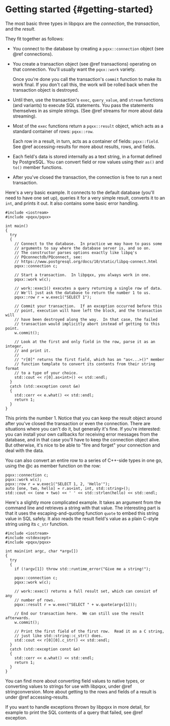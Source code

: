 Getting started                              {#getting-started}
===============

The most basic three types in libpqxx are the _connection_, the _transaction_,
and the _result_.

They fit together as follows:
* You connect to the database by creating a `pqxx::connection` object (see
  @ref connections).

* You create a transaction object (see @ref transactions) operating on that
  connection.  You'll usually want the `pqxx::work` variety.

  Once you're done you call the transaction's `commit` function to make its
  work final.  If you don't call this, the work will be rolled back when the
  transaction object is destroyed.

* Until then, use the transaction's `exec`, `query_value`, and `stream`
  functions (and variants) to execute SQL statements.  You pass the statements
  themselves in as simple strings.  (See @ref streams for more about data
  streaming).

* Most of the `exec` functions return a `pqxx::result` object, which acts
  as a standard container of rows: `pqxx::row`.

  Each row in a result, in turn, acts as a container of fields: `pqxx::field`.
  See @ref accessing-results for more about results, rows, and fields.

* Each field's data is stored internally as a text string, in a format defined
  by PostgreSQL.  You can convert field or row values using their `as()` and
  `to()` member functions.

* After you've closed the transaction, the connection is free to run a next
  transaction.

Here's a very basic example.  It connects to the default database (you'll
need to have one set up), queries it for a very simple result, converts it to
an `int`, and prints it out.  It also contains some basic error handling.

    #include <iostream>
    #include <pqxx/pqxx>

    int main()
    {
      try
      {
        // Connect to the database.  In practice we may have to pass some
        // arguments to say where the database server is, and so on.
        // The constructor parses options exactly like libpq's
        // PQconnectdb/PQconnect, see:
        // https://www.postgresql.org/docs/10/static/libpq-connect.html
        pqxx::connection c;

        // Start a transaction.  In libpqxx, you always work in one.
        pqxx::work w(c);

        // work::exec1() executes a query returning a single row of data.
        // We'll just ask the database to return the number 1 to us.
        pqxx::row r = w.exec1("SELECT 1");

        // Commit your transaction.  If an exception occurred before this
        // point, execution will have left the block, and the transaction will
        // have been destroyed along the way.  In that case, the failed
        // transaction would implicitly abort instead of getting to this point.
        w.commit();

        // Look at the first and only field in the row, parse it as an integer,
        // and print it.
        //
        // "r[0]" returns the first field, which has an "as<...>()" member
        // function template to convert its contents from their string format
        // to a type of your choice.
        std::cout << r[0].as<int>() << std::endl;
      }
      catch (std::exception const &e)
      {
        std::cerr << e.what() << std::endl;
        return 1;
      }
    }

This prints the number 1.  Notice that you can keep the result object around
after you've closed the transaction or even the connection.  There are
situations where you can't do it, but generally it's fine.  If you're
interested: you can install your own callbacks for receiving error messages
from the database, and in that case you'll have to keep the connection object
alive.  But otherwise, it's nice to be able to "fire and forget" your
connection and deal with the data.

You can also convert an entire row to a series of C++-side types in one go,
using the @c as member function on the row:

    pqxx::connection c;
    pqxx::work w(c);
    pqxx::row r = w.exec1("SELECT 1, 2, 'Hello'");
    auto [one, two, hello] = r.as<int, int, std::string>();
    std::cout << (one + two) << ' ' << std::strlen(hello) << std::endl;

Here's a slightly more complicated example.  It takes an argument from the
command line and retrieves a string with that value.  The interesting part is
that it uses the escaping-and-quoting function `quote` to embed this
string value in SQL safely.  It also reads the result field's value as a
plain C-style string using its `c_str` function.

    #include <iostream>
    #include <stdexcept>
    #include <pqxx/pqxx>

    int main(int argc, char *argv[])
    {
      try
      {
        if (!argv[1]) throw std::runtime_error("Give me a string!");

        pqxx::connection c;
        pqxx::work w(c);

        // work::exec() returns a full result set, which can consist of any
        // number of rows.
        pqxx::result r = w.exec("SELECT " + w.quote(argv[1]));

        // End our transaction here.  We can still use the result afterwards.
        w.commit();

        // Print the first field of the first row.  Read it as a C string,
        // just like std::string::c_str() does.
        std::cout << r[0][0].c_str() << std::endl;
      }
      catch (std::exception const &e)
      {
        std::cerr << e.what() << std::endl;
        return 1;
      }
    }

You can find more about converting field values to native types, or
converting values to strings for use with libpqxx, under
@ref stringconversion.  More about getting to the rows and fields of a
result is under @ref accessing-results.

If you want to handle exceptions thrown by libpqxx in more detail, for
example to print the SQL contents of a query that failed, see @ref exception.
